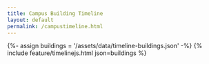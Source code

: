 ```yaml
---
title: Campus Building Timeline
layout: default
permalink: /campustimeline.html
---
```


<div class="py-3" markdown="1">
{%- assign buildings = '/assets/data/timeline-buildings.json' -%}
{% include feature/timelinejs.html json=buildings %}
</div>